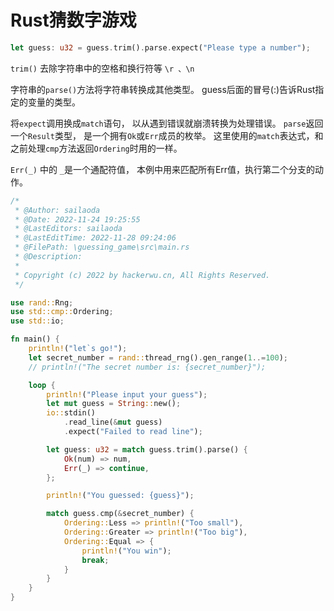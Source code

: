 # Rust猜数字游戏

```rust
let guess: u32 = guess.trim().parse.expect("Please type a number");
```

`trim()` 去除字符串中的空格和换行符等  `\r 、\n`

字符串的`parse()`方法将字符串转换成其他类型。 guess后面的冒号(:)告诉Rust指定的变量的类型。



将`expect`调用换成`match`语句， 以从遇到错误就崩溃转换为处理错误。  `parse`返回一个`Result`类型， 是一个拥有`Ok`或`Err`成员的枚举。  这里使用的`match`表达式，和之前处理`cmp`方法返回`Ordering`时用的一样。

`Err(_)` 中的 `_`是一个通配符值， 本例中用来匹配所有Err值，执行第二个分支的动作。



```rust
/*
 * @Author: sailaoda
 * @Date: 2022-11-24 19:25:55
 * @LastEditors: sailaoda
 * @LastEditTime: 2022-11-28 09:24:06
 * @FilePath: \guessing_game\src\main.rs
 * @Description:
 *
 * Copyright (c) 2022 by hackerwu.cn, All Rights Reserved.
 */

use rand::Rng;
use std::cmp::Ordering;
use std::io;

fn main() {
    println!("let`s go!");
    let secret_number = rand::thread_rng().gen_range(1..=100);
    // println!("The secret number is: {secret_number}");

    loop {
        println!("Please input your guess");
        let mut guess = String::new();
        io::stdin()
            .read_line(&mut guess)
            .expect("Failed to read line");

        let guess: u32 = match guess.trim().parse() {
            Ok(num) => num,
            Err(_) => continue,
        };

        println!("You guessed: {guess}");

        match guess.cmp(&secret_number) {
            Ordering::Less => println!("Too small"),
            Ordering::Greater => println!("Too big"),
            Ordering::Equal => {
                println!("You win");
                break;
            }
        }
    }
}

```

